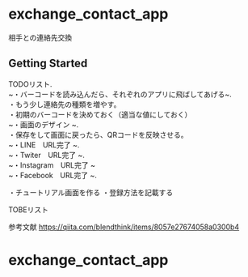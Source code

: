 # exchange_contact_app

相手との連絡先交換

## Getting Started

TODOリスト.   
~・バーコードを読み込んだら、それぞれのアプリに飛ばしてあげる~.   
・もう少し連絡先の種類を増やす。      
・初期のバーコードを決めておく（適当な値にしておく）    
~・画面のデザイン    ~.  
・保存をして画面に戻ったら、QRコードを反映させる。    
~・LINE　URL完了  ~.    
~・Twiter　URL完了 ~.   
~・Instagram　URL完了 ~    
~・Facebook　URL完了  ~.  

・チュートリアル画面を作る
・登録方法を記載する


TOBEリスト

参考文献
https://qiita.com/blendthink/items/8057e27674058a0300b4

# exchange_contact_app
